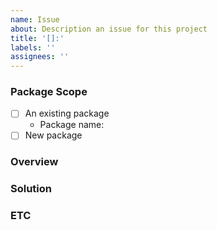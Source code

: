 ```yaml
---
name: Issue
about: Description an issue for this project
title: '[]:'
labels: ''
assignees: ''
---
```


### **Package Scope**

- [ ] An existing package
  - Package name:
- [ ] New package

### **Overview**

### **Solution**

### **ETC**
